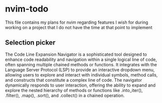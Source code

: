 # nvim-todo
This file contains my plans for nvim regarding features I wish for during working on a project that I do not have the time at that point to implement

## Selection picker
The Code Line Expansion Navigator is a sophisticated tool designed to enhance code readability and navigation within a single logical line of code, often spanning multiple chained methods or functions. It integrates with the Language Server Protocol (LSP) to provide an interactive dropdown menu, allowing users to explore and interact with individual symbols, method calls, and constructs that constitute a complex line of code. The navigator dynamically responds to user interaction, offering the ability to expand and explore the nested hierarchy of methods or functions like .into_iter(), .filter(), .map(), .sort(), and .collect() in a chained operation.
